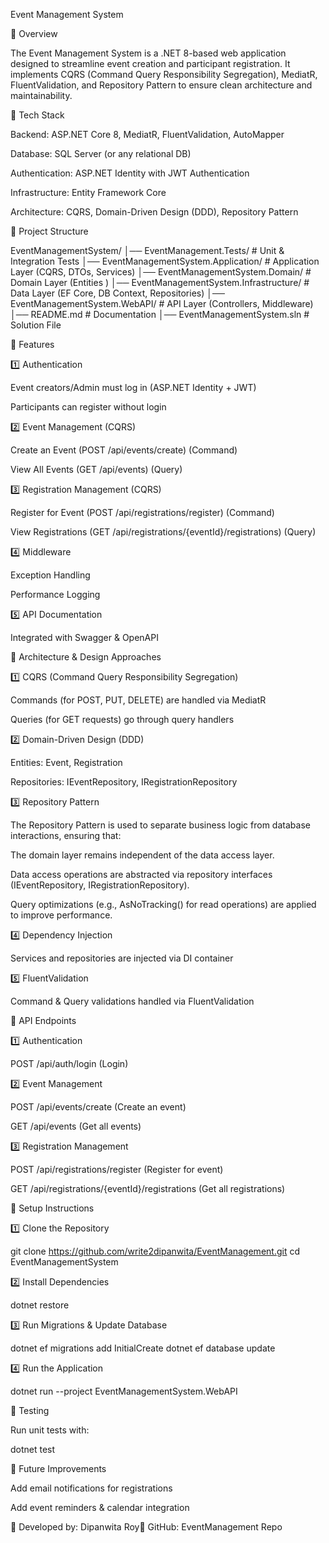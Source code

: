 Event Management System

📌 Overview

The Event Management System is a .NET 8-based web application designed to streamline event creation and participant registration. It implements CQRS (Command Query Responsibility Segregation), MediatR, FluentValidation, and Repository Pattern to ensure clean architecture and maintainability.

📌 Tech Stack

Backend: ASP.NET Core 8, MediatR, FluentValidation, AutoMapper

Database: SQL Server (or any relational DB)

Authentication: ASP.NET Identity with JWT Authentication

Infrastructure: Entity Framework Core

Architecture: CQRS, Domain-Driven Design (DDD), Repository Pattern

📌 Project Structure

EventManagementSystem/
│── EventManagement.Tests/                         # Unit & Integration Tests
│── EventManagementSystem.Application/  # Application Layer (CQRS, DTOs, Services)
│── EventManagementSystem.Domain/       # Domain Layer (Entities )
│── EventManagementSystem.Infrastructure/ # Data Layer (EF Core, DB Context, Repositories)
│── EventManagementSystem.WebAPI/       # API Layer (Controllers, Middleware)
│── README.md                           # Documentation
│── EventManagementSystem.sln           # Solution File

📌 Features

1️⃣ Authentication

Event creators/Admin must log in (ASP.NET Identity + JWT)

Participants can register without login

2️⃣ Event Management (CQRS)

Create an Event (POST /api/events/create) (Command)

View All Events (GET /api/events) (Query)

3️⃣ Registration Management (CQRS)

Register for Event (POST /api/registrations/register) (Command)

View Registrations (GET /api/registrations/{eventId}/registrations) (Query)

4️⃣ Middleware

Exception Handling

Performance Logging

5️⃣ API Documentation

Integrated with Swagger & OpenAPI

📌 Architecture & Design Approaches

1️⃣ CQRS (Command Query Responsibility Segregation)

Commands (for POST, PUT, DELETE) are handled via MediatR

Queries (for GET requests) go through query handlers

2️⃣ Domain-Driven Design (DDD)

Entities: Event, Registration

Repositories: IEventRepository, IRegistrationRepository

3️⃣ Repository Pattern

The Repository Pattern is used to separate business logic from database interactions, ensuring that:

The domain layer remains independent of the data access layer.

Data access operations are abstracted via repository interfaces (IEventRepository, IRegistrationRepository).

Query optimizations (e.g., AsNoTracking() for read operations) are applied to improve performance.

4️⃣ Dependency Injection

Services and repositories are injected via DI container

5️⃣ FluentValidation

Command & Query validations handled via FluentValidation

📌 API Endpoints

1️⃣ Authentication

POST /api/auth/login (Login)

2️⃣ Event Management

POST /api/events/create (Create an event)

GET /api/events (Get all events)

3️⃣ Registration Management

POST /api/registrations/register (Register for event)

GET /api/registrations/{eventId}/registrations (Get all registrations)

📌 Setup Instructions

1️⃣ Clone the Repository

git clone https://github.com/write2dipanwita/EventManagement.git
cd EventManagementSystem

2️⃣ Install Dependencies

dotnet restore

3️⃣ Run Migrations & Update Database

dotnet ef migrations add InitialCreate
dotnet ef database update

4️⃣ Run the Application

dotnet run --project EventManagementSystem.WebAPI

📌 Testing

Run unit tests with:

dotnet test

📌 Future Improvements

Add email notifications for registrations

Add event reminders & calendar integration

🚀 Developed by: Dipanwita Roy🔗 GitHub: EventManagement Repo

